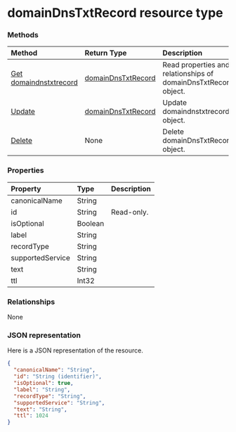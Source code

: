 # domainDnsTxtRecord resource type




### Methods

| Method		   | Return Type	|Description|
|:---------------|:--------|:----------|
|[Get domaindnstxtrecord](../api/domaindnstxtrecord_get.md) | [domainDnsTxtRecord](domaindnstxtrecord.md) |Read properties and relationships of domainDnsTxtRecord object.|
|[Update](../api/domaindnstxtrecord_update.md) | [domainDnsTxtRecord](domaindnstxtrecord.md)	|Update domaindnstxtrecord object. |
|[Delete](../api/domaindnstxtrecord_delete.md) | None |Delete domainDnsTxtRecord object. |

### Properties
| Property	   | Type	|Description|
|:---------------|:--------|:----------|
|canonicalName|String||
|id|String| Read-only.|
|isOptional|Boolean||
|label|String||
|recordType|String||
|supportedService|String||
|text|String||
|ttl|Int32||

### Relationships
None


### JSON representation

Here is a JSON representation of the resource.

<!-- {
  "blockType": "resource",
  "optionalProperties": [

  ],
  "@odata.type": "microsoft.graph.domainDnsTxtRecord"
}-->

```json
{
  "canonicalName": "String",
  "id": "String (identifier)",
  "isOptional": true,
  "label": "String",
  "recordType": "String",
  "supportedService": "String",
  "text": "String",
  "ttl": 1024
}

```

<!-- uuid: 8fcb5dbc-d5aa-4681-8e31-b001d5168d79
2015-10-25 14:57:30 UTC -->
<!-- {
  "type": "#page.annotation",
  "description": "domainDnsTxtRecord resource",
  "keywords": "",
  "section": "documentation",
  "tocPath": ""
}-->